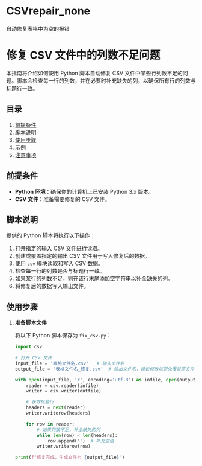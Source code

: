 # CSVrepair_none
自动修复表格中为空的报错
# 修复 CSV 文件中的列数不足问题

本指南将介绍如何使用 Python 脚本自动修复 CSV 文件中某些行列数不足的问题。脚本会检查每一行的列数，并在必要时补充缺失的列，以确保所有行的列数与标题行一致。

## 目录

1. [前提条件](#前提条件)
2. [脚本说明](#脚本说明)
3. [使用步骤](#使用步骤)
4. [示例](#示例)
5. [注意事项](#注意事项)

## 前提条件

- ​**Python 环境**：确保你的计算机上已安装 Python 3.x 版本。
- ​**CSV 文件**：准备需要修复的 CSV 文件。

## 脚本说明

提供的 Python 脚本将执行以下操作：

1. 打开指定的输入 CSV 文件进行读取。
2. 创建或覆盖指定的输出 CSV 文件用于写入修复后的数据。
3. 使用 `csv` 模块读取和写入 CSV 数据。
4. 检查每一行的列数是否与标题行一致。
5. 如果某行的列数不足，则在该行末尾添加空字符串以补全缺失的列。
6. 将修复后的数据写入输出文件。

## 使用步骤

1. ​**准备脚本文件**

   将以下 Python 脚本保存为 `fix_csv.py`：

   ```python
   import csv

   # 打开 CSV 文件
   input_file = '表格文件名.csv'   # 输入文件名
   output_file = '表格文件名_修复.csv'  # 输出文件名，建议修改以避免覆盖原文件

   with open(input_file, 'r', encoding='utf-8') as infile, open(output_file, 'w', encoding='utf-8', newline='') as outfile:
       reader = csv.reader(infile)
       writer = csv.writer(outfile)

       # 获取标题行
       headers = next(reader)
       writer.writerow(headers)

       for row in reader:
           # 如果列数不足，补全缺失的列
           while len(row) < len(headers):
               row.append('')  # 补充空值
           writer.writerow(row)

   print(f"修复完成，生成文件为 {output_file}")
